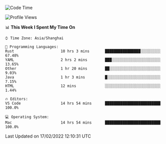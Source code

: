 <!--START_SECTION:waka-->
![Code Time](http://img.shields.io/badge/Code%20Time-1%2C003%20hrs%208%20mins-blue)

![Profile Views](http://img.shields.io/badge/Profile%20Views-31-blue)

📊 **This Week I Spent My Time On** 

```text
⌚︎ Time Zone: Asia/Shanghai

💬 Programming Languages: 
Rust                     10 hrs 3 mins       ████████████████░░░░░░░░░   67.48% 
YAML                     2 hrs 2 mins        ███░░░░░░░░░░░░░░░░░░░░░░   13.65% 
Other                    1 hr 20 mins        ██░░░░░░░░░░░░░░░░░░░░░░░   9.03% 
Java                     1 hr 3 mins         █░░░░░░░░░░░░░░░░░░░░░░░░   7.15% 
HTML                     12 mins             ░░░░░░░░░░░░░░░░░░░░░░░░░   1.44%

🔥 Editors: 
VS Code                  14 hrs 54 mins      █████████████████████████   100.0%

💻 Operating System: 
Mac                      14 hrs 54 mins      █████████████████████████   100.0%

```


 Last Updated on 17/02/2022 12:10:31 UTC
<!--END_SECTION:waka-->
